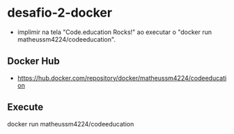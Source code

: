 # desafio-2-docker
 - implimir na tela "Code.education Rocks!" ao executar o "docker run matheussm4224/codeeducation".

## Docker Hub
 - https://hub.docker.com/repository/docker/matheussm4224/codeeducation

## Execute
 docker run matheussm4224/codeeducation